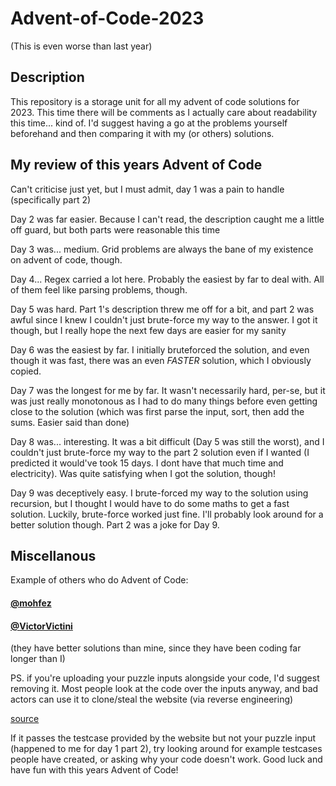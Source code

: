 # Advent-of-Code-2023
(This is even worse than last year)

## Description
This repository is a storage unit for all my advent of code solutions for 2023. This time there will be comments as I actually care about readability this time... kind of. 
I'd suggest having a go at the problems yourself beforehand and then comparing it with my (or others) solutions.

## My review of this years Advent of Code
Can't criticise just yet, but I must admit, day 1 was a pain to handle (specifically part 2)

Day 2 was far easier. Because I can't read, the description caught me a little off guard, but both parts were reasonable this time

Day 3 was... medium. Grid problems are always the bane of my existence on advent of code, though.

Day 4... Regex carried a lot here. Probably the easiest by far to deal with. All of them feel like parsing problems, though.

Day 5 was hard. Part 1's description threw me off for a bit, and part 2 was awful since I knew I couldn't just brute-force my way to the answer. I got it though, but I really hope the next few days are easier for my sanity

Day 6 was the easiest by far. I initially bruteforced the solution, and even though it was fast, there was an even *FASTER* solution, which I obviously copied.

Day 7 was the longest for me by far. It wasn't necessarily hard, per-se, but it was just really monotonous as I had to do many things before even getting close to the solution (which was first parse the input, sort, then add the sums. Easier said than done)

Day 8 was... interesting. It was a bit difficult (Day 5 was still the worst), and I couldn't just brute-force my way to the part 2 solution even if I wanted (I predicted it would've took 15 days. I dont have that much time and electricity). Was quite satisfying when I got the solution, though!

Day 9 was deceptively easy. I brute-forced my way to the solution using recursion, but I thought I would have to do some maths to get a fast solution. Luckily, brute-force worked just fine. I'll probably look around for a better solution though. Part 2 was a joke for Day 9.

## Miscellanous
Example of others who do Advent of Code: 

#### [@mohfez](https://github.com/mohfez/Advent-of-code-2023)
#### [@VictorVictini](https://github.com/VictorVictini/advent_of_code_2023)

(they have better solutions than mine, since they have been coding far longer than I)

PS. if you're uploading your puzzle inputs alongside your code, I'd suggest removing it. Most people look at the code over the inputs anyway, and bad actors can use it to clone/steal the website (via reverse engineering)

[source](https://www.reddit.com/r/adventofcode/wiki/faqs/copyright/inputs/)

If it passes the testcase provided by the website but not your puzzle input (happened to me for day 1 part 2), try looking around for example testcases people have created, or asking why your code doesn't work. Good luck and have fun with this years Advent of Code!
